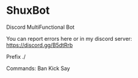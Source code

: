 # ShuxBot
Discord MultiFunctional Bot

You can report errors here or in my discord server: https://discord.gg/B5dtRrb

Prefix ./

Commands:
Ban
Kick
Say


